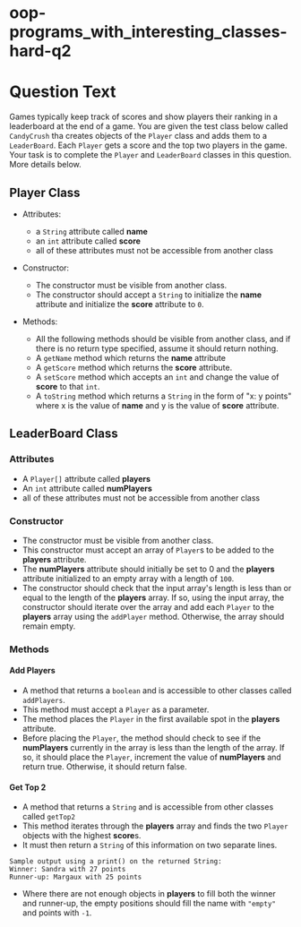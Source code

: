 # oop-programs_with_interesting_classes-hard-q2

# Question Text

Games typically keep track of scores and show players their ranking in a leaderboard at the end of a game. You are given 
the test class below called `CandyCrush` tha creates objects of the `Player` class and adds them to a `LeaderBoard`. 
Each `Player` gets a score and the top two players in the game. Your task is to complete the `Player` and `LeaderBoard`
classes in this question. More details below.

## Player Class

- Attributes:
  - a `String` attribute called **name** 
  - an `int` attribute called **score**
  - all of these attributes must not be accessible from another class

- Constructor:
  - The constructor must be visible from another class.
  - The constructor should accept a `String` to initialize the **name** attribute and initialize the **score** attribute
    to `0`.

- Methods:
  - All the following methods should be visible from another class, and if there is no return type specified, assume
    it should return nothing.
  - A `getName` method which returns the **name** attribute
  - A `getScore` method which returns the **score** attribute.
  - A `setScore` method which accepts an `int` and change the value of **score** to that `int`.
  - A `toString` method which returns a `String` in the form of "x: y points" where x is the value of **name** and y is 
    the value of **score** attribute.

## LeaderBoard Class

### Attributes

- A `Player[]` attribute called **players**
- An `int` attribute called **numPlayers**
- all of these attributes must not be accessible from another class

### Constructor

- The constructor must be visible from another class.
- This constructor must accept an array of `Player`s to be added to the **players** attribute.
- The **numPlayers** attribute should initially be set to 0 and the **players** attribute initialized to an empty array
  with a length of `100`.
- The constructor should check that the input array's length is less than or equal to the length of the **players** 
  array. If so, using the input array, the constructor should iterate over the array and add each `Player` to the 
  **players** array using the `addPlayer` method. Otherwise, the array should remain empty.

### Methods

#### Add Players

- A method that returns a `boolean` and is accessible to other classes called `addPlayers`.
- This method must accept a `Player` as a parameter.
- The method places the `Player` in the first available spot in the **players** attribute.
- Before placing the `Player`, the method should check to see if the **numPlayers** currently in the array is less than
  the length of the array. If so, it should place the `Player`, increment the value of **numPlayers** and return true.
  Otherwise, it should return false.

#### Get Top 2

- A method that returns a `String` and is accessible from other classes called `getTop2`
- This method iterates through the **players** array and finds the two `Player` objects with the highest **score**s.
- It must then return a `String` of this information on two separate lines. 
```
Sample output using a print() on the returned String:
Winner: Sandra with 27 points
Runner-up: Margaux with 25 points
```
- Where there are not enough objects in **players** to fill both the winner and runner-up, the 
empty positions should fill the name with `"empty"` and points with `-1`.